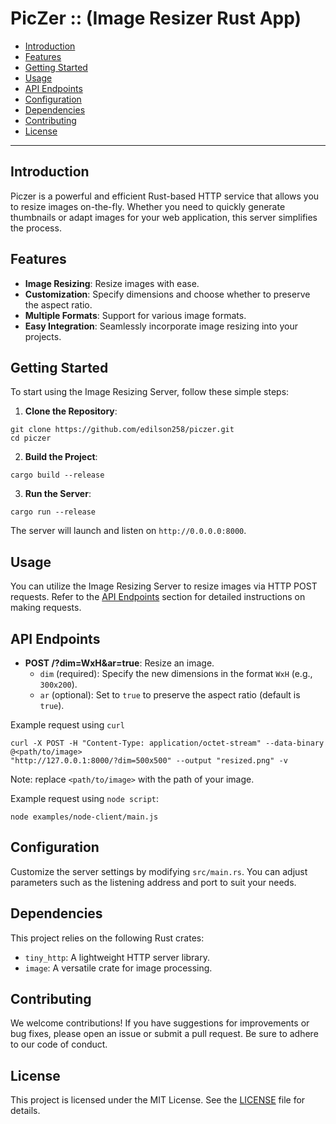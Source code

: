 # PicZer :: (Image Resizer Rust App)

- [Introduction](#introduction)
- [Features](#features)
- [Getting Started](#getting-started)
- [Usage](#usage)
- [API Endpoints](#api-endpoints)
- [Configuration](#configuration)
- [Dependencies](#dependencies)
- [Contributing](#contributing)
- [License](#license)

---

## Introduction

Piczer is a powerful and efficient Rust-based HTTP service that allows you to resize images on-the-fly. Whether you need to quickly generate thumbnails or adapt images for your web application, this server simplifies the process.

## Features

- **Image Resizing**: Resize images with ease.
- **Customization**: Specify dimensions and choose whether to preserve the aspect ratio.
- **Multiple Formats**: Support for various image formats.
- **Easy Integration**: Seamlessly incorporate image resizing into your projects.

## Getting Started

To start using the Image Resizing Server, follow these simple steps:

1. **Clone the Repository**:
```shell
git clone https://github.com/edilson258/piczer.git
cd piczer
```

2. **Build the Project**:
```shell
cargo build --release
```

3. **Run the Server**:
```shell
cargo run --release
```

The server will launch and listen on `http://0.0.0.0:8000`.

## Usage

You can utilize the Image Resizing Server to resize images via HTTP POST requests. Refer to the [API Endpoints](#api-endpoints) section for detailed instructions on making requests.

## API Endpoints

- **POST /?dim=WxH&ar=true**: Resize an image.
  - `dim` (required): Specify the new dimensions in the format `WxH` (e.g., `300x200`).
  - `ar` (optional): Set to `true` to preserve the aspect ratio (default is `true`).

Example request using `curl`
```shell
curl -X POST -H "Content-Type: application/octet-stream" --data-binary @<path/to/image>
"http://127.0.0.1:8000/?dim=500x500" --output "resized.png" -v
```
Note: replace `<path/to/image>` with the path of your image.

Example request using `node script`:
```shell
node examples/node-client/main.js
```

## Configuration

Customize the server settings by modifying `src/main.rs`. You can adjust parameters such as the listening address and port to suit your needs.

## Dependencies

This project relies on the following Rust crates:

- `tiny_http`: A lightweight HTTP server library.
- `image`: A versatile crate for image processing.

## Contributing

We welcome contributions! If you have suggestions for improvements or bug fixes, please open an issue or submit a pull request. Be sure to adhere to our code of conduct.

## License

This project is licensed under the MIT License. See the [LICENSE](LICENSE) file for details.
